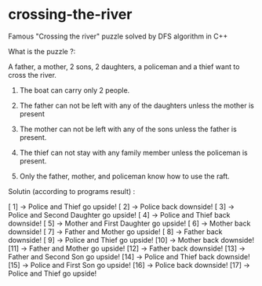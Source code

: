 # crossing-the-river
Famous "Crossing the river" puzzle solved by DFS algorithm in C++

What is the puzzle ?:

A father, a mother, 2 sons, 2 daughters, a policeman and a thief want to cross the river.

1. The boat can carry only 2 people.

2. The father can not be left with any of the daughters unless the mother is present

3. The mother can not be left with any of the sons unless the father is present.

4. The thief can not stay with any family member unless the policeman is present.

5. Only the father, mother, and policeman know how to use the raft.

Solutin (according to programs result) :

[ 1] -> Police and Thief go upside!
[ 2] -> Police back downside!
[ 3] -> Police and Second Daughter go upside!
[ 4] -> Police and Thief back downside!
[ 5] -> Mother and First Daughter go upside!
[ 6] -> Mother back downside!
[ 7] -> Father and Mother go upside!
[ 8] -> Father back downside!
[ 9] -> Police and Thief go upside!
[10] -> Mother back downside!
[11] -> Father and Mother go upside!
[12] -> Father back downside!
[13] -> Father and Second Son go upside!
[14] -> Police and Thief back downside!
[15] -> Police and First Son go upside!
[16] -> Police back downside!
[17] -> Police and Thief go upside!
